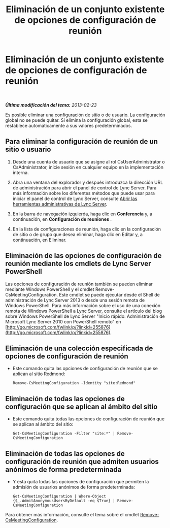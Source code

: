 ﻿---
title: Eliminación de un conjunto existente de opciones de configuración de reunión
TOCTitle: Eliminación de un conjunto existente de opciones de configuración de reunión
ms:assetid: 92ff8a91-05c5-4047-a533-5dff12f22299
ms:mtpsurl: https://technet.microsoft.com/es-es/library/JJ688136(v=OCS.15)
ms:contentKeyID: 49889385
ms.date: 01/07/2017
mtps_version: v=OCS.15
ms.translationtype: HT
---

# Eliminación de un conjunto existente de opciones de configuración de reunión

 

_**Última modificación del tema:** 2013-02-23_

Es posible eliminar una configuración de sitio o de usuario. La configuración global no se puede quitar. Si elimina la configuración global, esta se restablece automáticamente a sus valores predeterminados.

## Para eliminar la configuración de reunión de un sitio o usuario

1.  Desde una cuenta de usuario que se asigne al rol CsUserAdministrator o CsAdministrator, inicie sesión en cualquier equipo en la implementación interna.

2.  Abra una ventana del explorador y después introduzca la dirección URL de administración para abrir el panel de control de Lync Server. Para más información sobre los diferentes métodos que puede usar para iniciar el panel de control de Lync Server, consulte [Abrir las herramientas administrativas de Lync Server](lync-server-2013-open-lync-server-administrative-tools.md).

3.  En la barra de navegación izquierda, haga clic en **Conferencia** y, a continuación, en **Configuración de reuniones** .

4.  En la lista de configuraciones de reunión, haga clic en la configuración de sitio o de grupo que desea eliminar, haga clic en Editar y, a continuación, en Eliminar.

## Eliminación de las opciones de configuración de reunión mediante los cmdlets de Lync Server PowerShell

Las opciones de configuración de reunión también se pueden eliminar mediante Windows PowerShell y el cmdlet Remove-CsMeetingConfiguration. Este cmdlet se puede ejecutar desde el Shell de administración de Lync Server 2013 o desde una sesión remota de Windows PowerShell. Para más información sobre el uso de una conexión remota de Windows PowerShell a Lync Server, consulte el artículo del blog sobre Windows PowerShell de Lync Server "Inicio rápido: Administración de Microsoft Lync Server 2010 con PowerShell remoto" en [http://go.microsoft.com/fwlink/p/?linkId=255876](http://go.microsoft.com/fwlink/p/?linkid=255876).

## Eliminación de una colección especificada de opciones de configuración de reunión

  - Este comando quita las opciones de configuración de reunión que se aplican al sitio Redmond:
    
        Remove-CsMeetingConfiguration -Identity "site:Redmond"

## Eliminación de todas las opciones de configuración que se aplican al ámbito del sitio

  - Este comando quita todas las opciones de configuración de reunión que se aplican al ámbito del sitio:
    
        Get-CsMeetingConfiguration -Filter "site:*" | Remove-CsMeetingConfiguration

## Eliminación de todas las opciones de configuración de reunión que admiten usuarios anónimos de forma predeterminada

  - Y esta quita todas las opciones de configuración que permiten la admisión de usuarios anónimos de forma predeterminada:
    
        Get-CsMeetingConfiguration | Where-Object {$_.AdmitAnonymousUsersByDefault -eq $True} | Remove-CsMeetingConfiguration

Para obtener más información, consulte el tema sobre el cmdlet [Remove-CsMeetingConfiguration](remove-csmeetingconfiguration.md).

